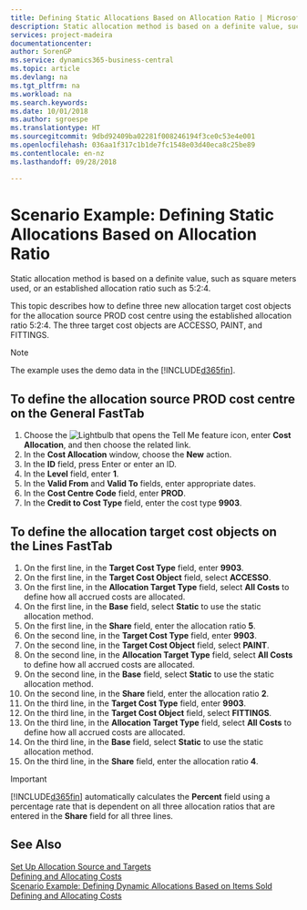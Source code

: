 ```yaml
---
title: Defining Static Allocations Based on Allocation Ratio | Microsoft Docs
description: Static allocation method is based on a definite value, such as square meters used, or an established allocation ratio such as 5:2:4.
services: project-madeira
documentationcenter: 
author: SorenGP
ms.service: dynamics365-business-central
ms.topic: article
ms.devlang: na
ms.tgt_pltfrm: na
ms.workload: na
ms.search.keywords: 
ms.date: 10/01/2018
ms.author: sgroespe
ms.translationtype: HT
ms.sourcegitcommit: 9dbd92409ba02281f008246194f3ce0c53e4e001
ms.openlocfilehash: 036aa1f317c1b1de7fc1548e03d40eca8c25be89
ms.contentlocale: en-nz
ms.lasthandoff: 09/28/2018

---
```

# <a name="scenario-example-defining-static-allocations-based-on-allocation-ratio"></a>Scenario Example: Defining Static Allocations Based on Allocation Ratio
Static allocation method is based on a definite value, such as square meters used, or an established allocation ratio such as 5:2:4.  

This topic describes how to define three new allocation target cost objects for the allocation source PROD cost centre using the established allocation ratio 5:2:4. The three target cost objects are ACCESSO, PAINT, and FITTINGS.  

> [!NOTE]  
>  The example uses the demo data in the [!INCLUDE[d365fin](includes/d365fin_md.md)].  

## <a name="to-define-the-allocation-source-prod-cost-center-on-the-general-fasttab"></a>To define the allocation source PROD cost centre on the General FastTab  

1.  Choose the ![Lightbulb that opens the Tell Me feature](media/ui-search/search_small.png "Tell me what you want to do") icon, enter **Cost Allocation**, and then choose the related link.  
2.  In the **Cost Allocation** window, choose the **New** action.  
3.  In the **ID** field, press Enter or enter an ID.  
4.  In the **Level** field, enter **1**.  
5.  In the **Valid From** and **Valid To** fields, enter appropriate dates.  
6.  In the **Cost Centre Code** field, enter **PROD**.  
7.  In the **Credit to Cost Type** field, enter the cost type **9903**.  

## <a name="to-define-the-allocation-target-cost-objects-on-the-lines-fasttab"></a>To define the allocation target cost objects on the Lines FastTab  

1.  On the first line, in the **Target Cost Type** field, enter **9903**.  
2.  On the first line, in the **Target Cost Object** field, select **ACCESSO**.  
3.  On the first line, in the **Allocation Target Type** field, select **All Costs** to define how all accrued costs are allocated.  
4.  On the first line, in the **Base** field, select **Static** to use the static allocation method.  
5.  On the first line, in the **Share** field, enter the allocation ratio **5**.  
6.  On the second line, in the **Target Cost Type** field, enter **9903**.  
7.  On the second line, in the **Target Cost Object** field, select **PAINT**.  
8.  On the second line, in the **Allocation Target Type** field, select **All Costs** to define how all accrued costs are allocated.  
9. On the second line, in the **Base** field, select **Static** to use the static allocation method.  
10. On the second line, in the **Share** field, enter the allocation ratio **2**.  
11. On the third line, in the **Target Cost Type** field, enter **9903**.  
12. On the third line, in the **Target Cost Object** field, select **FITTINGS**.  
13. On the third line, in the **Allocation Target Type** field, select **All Costs** to define how all accrued costs are allocated.  
14. On the third line, in the **Base** field, select **Static** to use the static allocation method.  
15. On the third line, in the **Share** field, enter the allocation ratio **4**.  

> [!IMPORTANT]  
>  [!INCLUDE[d365fin](includes/d365fin_md.md)] automatically calculates the **Percent** field using a percentage rate that is dependent on all three allocation ratios that are entered in the **Share** field for all three lines.  

## <a name="see-also"></a>See Also  
[Set Up Allocation Source and Targets](finance-how-to-set-up-allocation-source-and-targets.md)   
[Defining and Allocating Costs](finance-define-and-allocate-costs.md)   
[Scenario Example: Defining Dynamic Allocations Based on Items Sold](finance-scenario-example-defining-dynamic-allocations-based-on-items-sold.md)   
[Defining and Allocating Costs](finance-define-and-allocate-costs.md)

